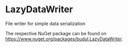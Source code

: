 # LazyDataWriter

File writer for simple data serialization

The respective NuGet package can be found on https://www.nuget.org/packages/budul.LazyDataWriter.
